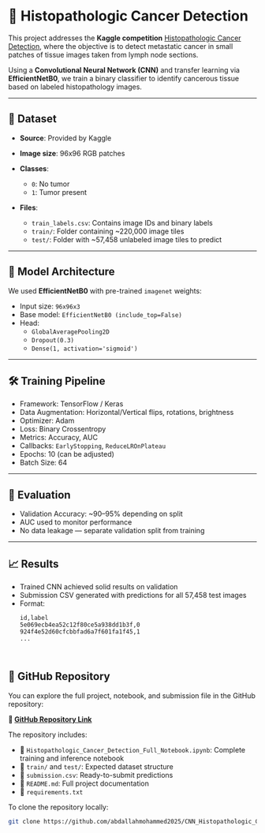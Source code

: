 # 🧬 Histopathologic Cancer Detection

This project addresses the **Kaggle competition** [Histopathologic Cancer Detection](https://www.kaggle.com/competitions/histopathologic-cancer-detection), where the objective is to detect metastatic cancer in small patches of tissue images taken from lymph node sections.

Using a **Convolutional Neural Network (CNN)** and transfer learning via **EfficientNetB0**, we train a binary classifier to identify cancerous tissue based on labeled histopathology images.

---

## 📁 Dataset

- **Source**: Provided by Kaggle
- **Image size**: 96x96 RGB patches
- **Classes**:  
  - `0`: No tumor  
  - `1`: Tumor present

- **Files**:
  - `train_labels.csv`: Contains image IDs and binary labels
  - `train/`: Folder containing ~220,000 image tiles
  - `test/`: Folder with ~57,458 unlabeled image tiles to predict

---

## 🧠 Model Architecture

We used **EfficientNetB0** with pre-trained `imagenet` weights:

- Input size: `96x96x3`
- Base model: `EfficientNetB0 (include_top=False)`
- Head:
  - `GlobalAveragePooling2D`
  - `Dropout(0.3)`
  - `Dense(1, activation='sigmoid')`

---

## 🛠️ Training Pipeline

- Framework: TensorFlow / Keras
- Data Augmentation: Horizontal/Vertical flips, rotations, brightness
- Optimizer: Adam
- Loss: Binary Crossentropy
- Metrics: Accuracy, AUC
- Callbacks: `EarlyStopping`, `ReduceLROnPlateau`
- Epochs: 10 (can be adjusted)
- Batch Size: 64

---

## 🧪 Evaluation

- Validation Accuracy: ~90–95% depending on split
- AUC used to monitor performance
- No data leakage — separate validation split from training

---

## 📈 Results

- Trained CNN achieved solid results on validation
- Submission CSV generated with predictions for all 57,458 test images
- Format:
  ```csv
  id,label
  5e069ecb4ea52c12f80ce5a938dd1b3f,0
  924f4e52d60cfcbbfad6a7f601fa1f45,1
  ...



## 📂 GitHub Repository

You can explore the full project, notebook, and submission file in the GitHub repository:

**🔗 [GitHub Repository Link](https://github.com/abdallahmohammed2025/CNN_Histopathologic_Cancer_Detection)**  

The repository includes:

- 📓 `Histopathologic_Cancer_Detection_Full_Notebook.ipynb`: Complete training and inference notebook  
- 📁 `train/` and `test/`: Expected dataset structure  
- 📝 `submission.csv`: Ready-to-submit predictions  
- 📜 `README.md`: Full project documentation  
- 📌 `requirements.txt`

To clone the repository locally:

```bash
git clone https://github.com/abdallahmohammed2025/CNN_Histopathologic_Cancer_Detection.git